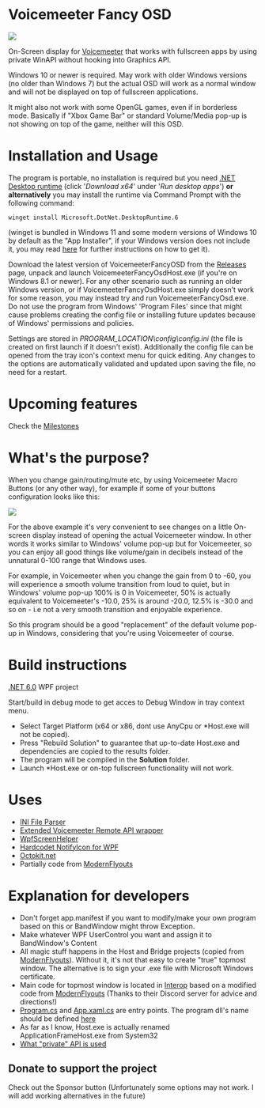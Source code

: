 # Voicemeeter Fancy OSD
![](https://i.imgur.com/hleMUFv.gif)

On-Screen display for [Voicemeeter](https://voicemeeter.com/) that works with fullscreen apps by using private WinAPI without hooking into Graphics API.

Windows 10 or newer is required. May work with older Windows versions (no older than Windows 7) but the actual OSD will work as a normal window and will not be displayed on top of fullscreen applications.

It might also not work with some OpenGL games, even if in borderless mode. Basically if "Xbox Game Bar" or standard Volume/Media pop-up is not showing on top of the game, neither will this OSD.

# Installation and Usage
The program is portable, no installation is required but you need [.NET Desktop runtime](https://dotnet.microsoft.com/download/dotnet/6.0/runtime) (click '*Download x64*' under '*Run desktop apps*') **or alternatively** you may install the runtime via Command Prompt with the following command: 

`winget install Microsoft.DotNet.DesktopRuntime.6`

(winget is bundled in Windows 11 and some modern versions of Windows 10 by default as the "App Installer", if your Windows version does not include it, you may read [here](https://docs.microsoft.com/en-us/windows/package-manager/winget/) for further instructions on how to get it). 

Download the latest version of VoicemeeterFancyOSD from the [Releases](https://github.com/A-tG/VoicemeeterFancyOSD/releases) page, unpack and launch VoicemeeterFancyOsdHost.exe (if you're on Windows 8.1 or newer). For any other scenario such as running an older Windows version, or if VoicemeeterFancyOsdHost.exe simply doesn't work for some reason, you may instead try and run VoicemeeterFancyOsd.exe. Do not use the program from Windows' 'Program Files' since that might cause problems creating the config file or installing future updates because of Windows' permissions and policies.

Settings are stored in *PROGRAM_LOCATION\config\config.ini* (the file is created on first launch if it doesn't exist). Additionally the config file can be  opened from the tray icon's context menu for quick editing. Any changes to the options are automatically validated and updated upon saving the file, no need for a restart.

# Upcoming features
Check the [Milestones](https://github.com/A-tG/VoicemeeterFancyOSD/milestones)

# What's the purpose?
When you change gain/routing/mute etc, by using Voicemeeter Macro Buttons (or any other way), for example if some of your buttons configuration looks like this:

![](https://i.imgur.com/M3mwHnY.png)

For the above example it's very convenient to see changes on a little On-screen display instead of opening the actual Voicemeeter window.
In other words it works similar to Windows' volume pop-up but for Voicemeeter, so you can enjoy all good things like volume/gain in decibels instead of the unnatural 0-100 range that Windows uses.

For example, in Voicemeeter when you change the gain from 0 to -60, you will experience a smooth volume transition from loud to quiet, but in Windows' volume pop-up 100% is 0 in Voicemeeter, 50% is actually equivalent to Voicemeeter's -10.0, 25% is around -20.0, 12.5% is -30.0 and so on - i.e not a very smooth transition and enjoyable experience.

So this program should be a good "replacement" of the default volume pop-up in Windows, considering that you're using Voicemeeter of course.


# Build instructions
[.NET 6.0](https://dotnet.microsoft.com/download) WPF project

Start/build in debug mode to get acces to Debug Window in tray context menu.

* Select Target Platform (x64 or x86, dont use AnyCpu or \*Host.exe will not be copied).
* Press "Rebuild Solution" to guarantee that up-to-date Host.exe and dependencies are copied to the results folder.
* The program will be compiled in the **Solution** folder.
* Launch \*Host.exe or on-top fullscreen functionality will not work.

# Uses
* [INI File Parser](https://github.com/rickyah/ini-parser)
* [Extended Voicemeeter Remote API wrapper](https://github.com/A-tG/voicemeeter-remote-api-extended)
* [WpfScreenHelper](https://github.com/micdenny/WpfScreenHelper)
* [Hardcodet NotifyIcon for WPF](https://github.com/hardcodet/wpf-notifyicon)
* [Octokit.net](https://github.com/octokit/octokit.net)
* Partially code from [ModernFlyouts](https://github.com/ModernFlyouts-Community/ModernFlyouts)

# Explanation for developers
* Don't forget app.manifest if you want to modify/make your own program based on this or BandWindow might throw Exception.
* Make whatever WPF UserControl you want and assign it to BandWindow's Content
* All magic stuff happens in the Host and Bridge projects (copied from [ModernFlyouts](https://github.com/ModernFlyouts-Community/ModernFlyouts)). Without it, it's not that easy to create "true" topmost window. The alternative is to sign your .exe file with Microsoft Windows certificate.
* Main code for topmost window is located in [Interop](VoicemeeterOsdProgram/Interop) based on a modified code from [ModernFlyouts](https://github.com/ModernFlyouts-Community/ModernFlyouts) (Thanks to their Discord server for advice and directions!)
* [Program.cs](VoicemeeterOsdProgram/Program.cs) and [App.xaml.cs](VoicemeeterOsdProgram/App.xaml.cs) are entry points. The program dll's name should be defined [here](Bridge/dllmain.cpp#L42)
* As far as I know, Host.exe is actually renamed ApplicationFrameHost.exe from System32
* [What "private" API is used](https://blog.adeltax.com/window-z-order-in-windows-10/)

## Donate to support the project
Check out the Sponsor button (Unfortunately some options may not work. I will add working alternatives in the future)
